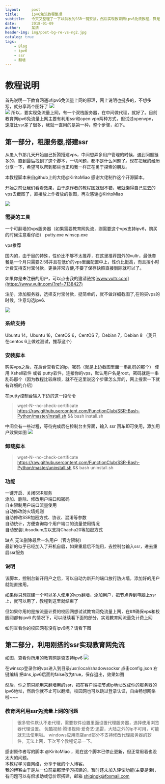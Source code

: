 ```yaml
---
layout:     post
title:      ipv6免流教程整理
subtitle:   今天又整理了一下以前发的SSR一键安装，然后实现教育网ipv6免流教程，算是对这一过程，留一个记录吧(🙊)
date:       2018-01-09
author:     某清
header-img: img/post-bg-re-vs-ng2.jpg
catalog: true
tags:
    - Blog
    - ipv6
    - ssr
    - 翻墙
---
```


# 教程说明

首先说明一下教育网通过ipv6免流量上网的原理，网上说明也挺多的，不想多写，就分享两个图好了
[![](https://github.com/shiqingk/shiqingk.github.io/blob/master/img/blog-v6-06.png?raw=true)](http://shiqingk.github.io/)  
[![](https://github.com/shiqingk/shiqingk.github.io/blob/master/img/blog-v6-07.png?raw=true)](http://shiqingk.github.io/)
所以，要实现免流量上网，有一个双栈服务器，在中间做代理，就好了。目前教育网ipv6免流量上网主要有利用ssr和open vpn两种方式，但试过openvpn，速度比ssr差了很多，我就一直用的是第一种，整个步骤，如下。

## 第一部分，租服务器,搭建ssr
从愚人节那几天开始自己折腾搭建vps，中间想弄多用户管理的时候，遇到问题挺多的，直到最后找到了这个脚本，一切问题，都不是什么问题了。现在把我的经历分享一下，希望可以帮到那些也正和我一样正在勇于探索的朋友。

本教程脚本来自github上的大佬@KiritoMiao 感谢大佬制作这个开源脚本。

开始之前让我们看看效果，由于原作者的教程图就很不错，我就懒得自己进去的vps去截图了，直接放上作者放的张图，再次感谢@KiritoMiao

[![](https://github.com/shiqingk/shiqingk.github.io/blob/master/img/blog-v6-01.png?raw=true)](http://shiqingk.github.io/)


### 需要的工具
一个可翻墙的vps服务器（如果需要教育网免流，则需要这个vps支持ipv6，购买的时候注意看仔细）
putty.exe
winscp.exe

vps推荐

国内的，由于目的特殊，性价比不够不太推荐，在这里推荐国外的vultr，最低套餐是一个月只需要2.5$并且在低价的vps里面配置中上，性价比挺高，而且按小时计费支持支付宝付款，更换非常方便,不要了保存快照直接删除就可以了。

如果你是未注册的用户，可以点击我的邀请链接[www.vultr.com](https://www.vultr.com/?ref=7138427)

注册，添加服务器，选择支付宝付款，挺简单的，就不做详细截图了,在购买vps的时候，注意勾选ipv6.

[![](https://github.com/shiqingk/shiqingk.github.io/blob/master/img/blog-v6-05.png?raw=true)](http://shiqingk.github.io/)


### 系统支持

Ubuntu 14，Ubuntu 16，CentOS 6，CentOS 7，Debian 7，Debian 8
（我只在centos 6上做过测试，推荐这个）

### 安装脚本

购买vps之后，在后台查看它的ip，密码（就是上边截图里面一串乱码的那个）
使用 Xshell软件 或者 putty软件，连接你的vps，默认用户名是root，密码就是一串乱码那个（因为教程比较麻烦，就不在这里说这个步骤怎么弄的，网上搜索一下就有详细的介绍）

在putty控制台输入下边的这一段命令

>wget-N--no-check-certificate https://raw.githubusercontent.com/FunctionClub/SSR-Bash-Python/master/install.sh && bash install.sh

中间会有一些过程，等待完成后在控制台主界面，输入 ssr 回车即可使用，添加用户效果如图
[![](https://github.com/shiqingk/shiqingk.github.io/blob/master/img/blog-v6-02.png?raw=true)](http://shiqingk.github.io/)


### 卸载脚本

>wget-N--no-check-certificate https://raw.githubusercontent.com/FunctionClub/SSR-Bash-Python/master/uninstall.sh && bash uninstall.sh

### 功能

一键开启、关闭SSR服务  
添加、删除、修改用户端口和密码  
自由限制用户端口流量使用  
自动修改防火墙规则  
自助修改SSR加密方式、协议、混淆等参数  
自动统计，方便查询每个用户端口的流量使用情况  
自动安装Libsodium库以支持Chacha20等加密方式

缺点
无法删除最后一名用户（官方限制）  
最新的似乎已经加入了开机自启，如果重启后不能用，去控制台输入ssr，进去重启ssr服务

### 说明

该脚本，控制台新开用户之后，可以自动为新开的端口放行防火墙，添加好的用户就能直接用。

如果你只想搭建一个可以多人使用的vps翻墙，添加用户，把节点弄到电脑上ssr上，就可以用了，教程到这里就结束了

但如果你用的是按流量计费的校园网想试试教育网免流量上网，在##确保vps和校园网都有ipv6 的情况下，可以继续看下面的部分，实现教育网流量免计费上网

如何查看你的校园网有没有ipv6呢？请看下图

## 第二部分，利用刚搭的ssr实现教育网免流
如图，查看你所用的教育网是否支持ipv6
[![](https://github.com/shiqingk/shiqingk.github.io/blob/master/img/blog-v6-03.png?raw=true)](http://shiqingk.github.io/)

在winscp登录你的vps进入到目录/usr/local/shadowsocksr 点击config.json 右键编辑
把dns_ipv6后面的false改为true，保存退出，效果如图

然后，你之前只能用来翻墙用的ssr，把在客户端把节点ip地址改成你的服务器的ipv6地址，然后你就不止可以翻墙，校园网也可以跳过登录认证，自由畅想网络啦~~~

### 教育网利用ssr免流量上网的问题

>很多软件默认不走代理，需要软件设置里面设置代理服务器，选择使用浏览器代理设置。
>优酷视频·腾讯视频·爱奇艺·迅雷，大陆之外的ip不可用，可能就无法使用啦。
>windows应用商店and部分不支持修改代理服务器的软件，无法上网，下次写个教程记录一下。

感谢原作者写的脚本 @KiritoMiao ，现在这个脚本已停止更新，但正常用着也没太大的问题。  
本教程学习自网络，分享于我的个人博客。  
我的博客由于是从一位前辈那里学习搭建的，暂时还未加入评论功能(主要是懒)，有问题可以有偿求助或低价帮搭建，邮箱 shiqingk@foxmail.com
